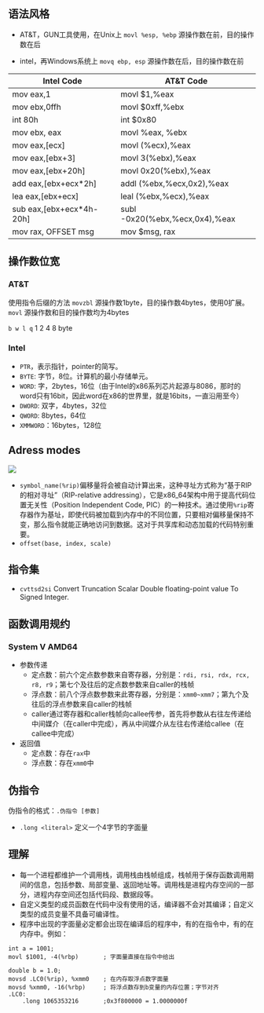 ## 语法风格
- AT&T，GUN工具使用，在Unix上
`movl %esp, %ebp`
源操作数在前，目的操作数在后

- intel，再Windows系统上
`movq ebp, esp`
源操作数在后，目的操作数在前

| Intel Code                   | AT&T Code                         |
| ---------------------------- | --------------------------------- |
| mov     eax,1                | movl    $1,%eax                   |
| mov     ebx,0ffh             | movl    $0xff,%ebx                |
| int     80h                  | int     $0x80                     |
| mov     ebx, eax             | movl    %eax, %ebx                |
| mov     eax,[ecx]            | movl    (%ecx),%eax               |
| mov     eax,[ebx+3]          | movl    3(%ebx),%eax              |
| mov     eax,[ebx+20h]        | movl    0x20(%ebx),%eax           |
| add     eax,[ebx+ecx*2h]     | addl    (%ebx,%ecx,0x2),%eax      |
| lea     eax,[ebx+ecx]        | leal    (%ebx,%ecx),%eax          |
| sub     eax,[ebx+ecx*4h-20h] | subl    -0x20(%ebx,%ecx,0x4),%eax |
| mov     rax, OFFSET msg      | mov     $msg, rax                 |


## 操作数位宽
### AT&T
使用指令后缀的方法
`movzbl` 源操作数1byte，目的操作数4bytes，使用0扩展。
`movl` 源操作数和目的操作数均为4bytes

`b w l q` 1 2 4 8 byte

### Intel
- `PTR`，表示指针，pointer的简写。
- `BYTE`: 字节，8位。计算机的最小存储单元。
- `WORD`: 字，2bytes，16位（由于Intel的x86系列芯片起源与8086，那时的word只有16bit，因此word在x86的世界里，就是16bits，一直沿用至今）
- `DWORD`: 双字，4bytes，32位
- `QWORD`: 8bytes，64位
- `XMMWORD`：16bytes，128位


## Adress modes
![](Pasted%20image%2020240721224246.png)
- `symbol_name(%rip)`偏移量将会被自动计算出来，这种寻址方式称为“基于RIP的相对寻址”（RIP-relative addressing），它是x86_64架构中用于提高代码位置无关性（Position Independent Code, PIC）的一种技术。通过使用`%rip`寄存器作为基址，即使代码被加载到内存中的不同位置，只要相对偏移量保持不变，那么指令就能正确地访问到数据。这对于共享库和动态加载的代码特别重要。
- `offset(base, index, scale)`


## 指令集
- `cvttsd2si` Convert Truncation Scalar Double floating-point value To Signed Integer.
## 函数调用规约
### System V AMD64
- 参数传递
	- 定点数：前六个定点数参数来自寄存器，分别是：`rdi, rsi, rdx, rcx, r8, r9`；第七个及往后的定点数参数来自caller的栈帧
	- 浮点数：前八个浮点数参数来此寄存器，分别是：`xmm0~xmm7`；第九个及往后的浮点参数来自caller的栈帧
	- caller通过寄存器和caller栈帧向callee传参，首先将参数从右往左传递给中间媒介（在caller中完成），再从中间媒介从左往右传递给callee（在callee中完成）
- 返回值
	- 定点数：存在`rax`中
	- 浮点数：存在`xmm0`中


## 伪指令
伪指令的格式：`.伪指令 [参数]`
- `.long <literal>` 定义一个4字节的字面量


## 理解
- 每一个进程都维护一个调用栈，调用栈由栈帧组成，栈帧用于保存函数调用期间的信息，包括参数、局部变量、返回地址等。调用栈是进程内存空间的一部分，进程内存空间还包括代码段、数据段等。
- 自定义类型的成员函数在代码中没有使用的话，编译器不会对其编译；自定义类型的成员变量不具备可编译性。
- 程序中出现的字面量必定都会出现在编译后的程序中，有的在指令中，有的在内存中。例如：
```
int a = 1001;
movl $1001, -4(%rbp)       ; 字面量直接在指令中给出

double b = 1.0;
movsd .LC0(%rip), %xmm0    ; 在内存取浮点数字面量
movsd %xmm0, -16(%rbp)     ; 将浮点数存到b变量的内存位置；字节对齐
.LC0:
	.long 1065353216       ;0x3f800000 = 1.0000000f
```